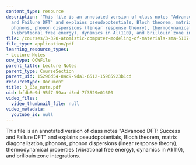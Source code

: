 ```yaml
---
content_type: resource
description: 'This file is an annotated version of class notes "Advanced DFT: Success
  and Failure DFT" and explains pseudopotentials, Bloch theorem, matrix diagonalization,
  phonons, phonon dispersions (linear response theory), thermodynamical properties
  (vibrational free energy), dynamics in Al(110), and brillouin zone integrations.'
file: /courses/3-320-atomistic-computer-modeling-of-materials-sma-5107-spring-2005/bfdb8e9d95f759aad5ed7f3529e01600_3_03a_note.pdf
file_type: application/pdf
learning_resource_types:
- Lecture Notes
ocw_type: OCWFile
parent_title: Lecture Notes
parent_type: CourseSection
parent_uid: 15296d54-84c9-9da1-6512-15965923b1cd
resourcetype: Document
title: 3_03a_note.pdf
uid: bfdb8e9d-95f7-59aa-d5ed-7f3529e01600
video_files:
  video_thumbnail_file: null
video_metadata:
  youtube_id: null
---
```

This file is an annotated version of class notes "Advanced DFT: Success and Failure DFT" and explains pseudopotentials, Bloch theorem, matrix diagonalization, phonons, phonon dispersions (linear response theory), thermodynamical properties (vibrational free energy), dynamics in Al(110), and brillouin zone integrations.

